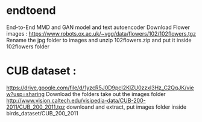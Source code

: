 # endtoend
End-to-End MMD and GAN model and text autoencoder
Download Flower images : https://www.robots.ox.ac.uk/~vgg/data/flowers/102/102flowers.tgz
Rename the jpg folder to images and unzip 102flowers.zip and put it inside 102flowers folder
# CUB dataset :
https://drive.google.com/file/d/1yzcR5J0D9pcI2KlZU0zzxl3Hz_C2QgJK/view?usp=sharing Download the folders take out the images folder
http://www.vision.caltech.edu/visipedia-data/CUB-200-2011/CUB_200_2011.tgz downloand and extract, put images folder inside birds_dataset/CUB_200_2011
